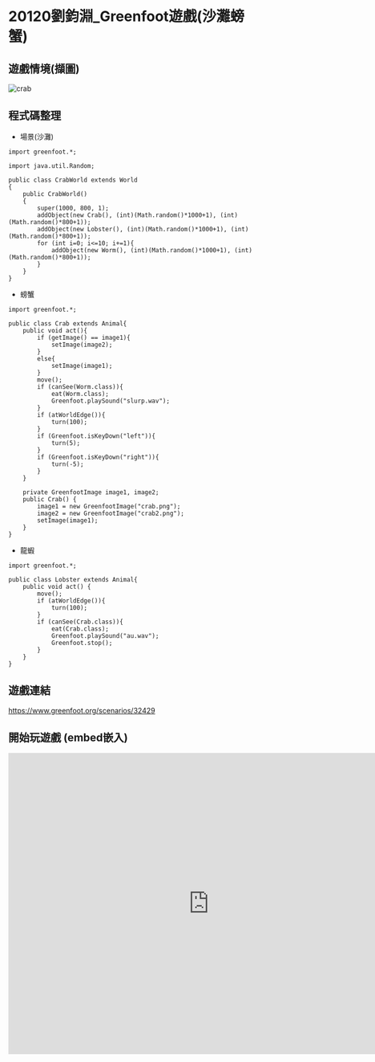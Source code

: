 # 20120劉鈞淵_Greenfoot遊戲(沙灘螃蟹)

## 遊戲情境(擷圖)
![crab](https://hackmd.io/_uploads/r1ccLFSH6.png)

## 程式碼整理
- 場景(沙灘)
```java=
import greenfoot.*;

import java.util.Random;

public class CrabWorld extends World
{
    public CrabWorld() 
    {
        super(1000, 800, 1);
        addObject(new Crab(), (int)(Math.random()*1000+1), (int)(Math.random()*800+1));
        addObject(new Lobster(), (int)(Math.random()*1000+1), (int)(Math.random()*800+1));
        for (int i=0; i<=10; i+=1){
            addObject(new Worm(), (int)(Math.random()*1000+1), (int)(Math.random()*800+1));
        }
    }
}
```

- 螃蟹
```java=
import greenfoot.*; 

public class Crab extends Animal{
    public void act(){
        if (getImage() == image1){
            setImage(image2);
        }
        else{
            setImage(image1);
        }
        move();
        if (canSee(Worm.class)){
            eat(Worm.class);
            Greenfoot.playSound("slurp.wav");
        }
        if (atWorldEdge()){
            turn(100);
        }
        if (Greenfoot.isKeyDown("left")){
            turn(5);
        }
        if (Greenfoot.isKeyDown("right")){
            turn(-5);
        }
    }
    
    private GreenfootImage image1, image2;
    public Crab() {
        image1 = new GreenfootImage("crab.png");
        image2 = new GreenfootImage("crab2.png");
        setImage(image1);
    }
}
```

- 龍蝦
```java=
import greenfoot.*;

public class Lobster extends Animal{
    public void act() {
        move();
        if (atWorldEdge()){
            turn(100);
        }
        if (canSee(Crab.class)){
            eat(Crab.class);
            Greenfoot.playSound("au.wav");
            Greenfoot.stop();
        }
    }    
}
```

## 遊戲連結
https://www.greenfoot.org/scenarios/32429

## 開始玩遊戲 (embed嵌入)
<iframe src="https://www.greenfoot.org/scenarios/32429?embed=true" width="800" height="600" frameborder="0"></iframe>